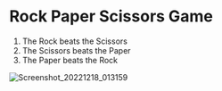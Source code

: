 # Rock Paper Scissors Game

1. The Rock beats the Scissors 
2. The Scissors beats the Paper
3. The Paper beats the Rock

![Screenshot_20221218_013159](https://user-images.githubusercontent.com/91690267/208264117-bad0df80-50e2-4c33-819a-141969d4e061.png)
